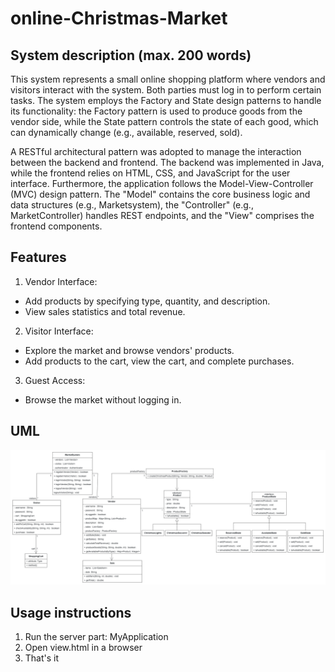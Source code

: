 # online-Christmas-Market

## System description (max. 200 words)

This system represents a small online shopping platform where vendors and visitors interact with the system. Both parties must log in to perform certain tasks. The system employs the Factory and State design patterns to handle its functionality: the Factory pattern is used to produce goods from the vendor side, while the State pattern controls the state of each good, which can dynamically change (e.g., available, reserved, sold).

A RESTful architectural pattern was adopted to manage the interaction between the backend and frontend. The backend was implemented in Java, while the frontend relies on HTML, CSS, and JavaScript for the user interface. Furthermore, the application follows the Model-View-Controller (MVC) design pattern. The "Model" contains the core business logic and data structures (e.g., Marketsystem), the "Controller" (e.g., MarketController) handles REST endpoints, and the "View" comprises the frontend components.
## Features

1. Vendor Interface:
- Add products by specifying type, quantity, and description. 
- View sales statistics and total revenue.

2. Visitor Interface:
- Explore the market and browse vendors' products.
- Add products to the cart, view the cart, and complete purchases.

3. Guest Access:
- Browse the market without logging in.


## UML
![UML Class Diagram](src/View/uml.png)

## Usage instructions

1. Run the server part: MyApplication
2. Open view.html in a browser
3. That's it
